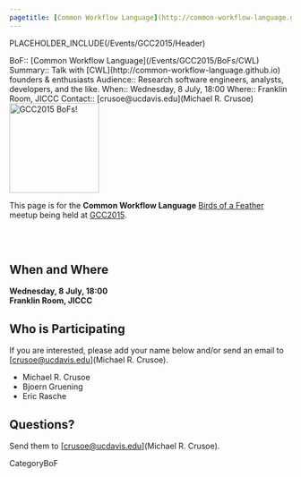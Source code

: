 ```yaml
---
pagetitle: [Common Workflow Language](http://common-workflow-language.github.io)
---
```

PLACEHOLDER_INCLUDE(/Events/GCC2015/Header)



<div class='dictbox'>
 BoF:: [Common Workflow Language](/Events/GCC2015/BoFs/CWL)
 Summary:: Talk with [CWL](http://common-workflow-language.github.io) founders & enthusiasts
 Audience:: Research software engineers, analysts, developers, and the like.
 When:: Wednesday, 8 July, 18:00 
 Where:: Franklin Room, JICCC
 Contact:: [crusoe@ucdavis.edu](Michael R. Crusoe)
</div>

<div class='left'><a href='/Events/GCC2015/BoFs'><img src='/Images/Logos/GCC2015BoFs300.png' alt='GCC2015 BoFs!' width="160" /></a></div>

This page is for the **Common Workflow Language** [Birds of a Feather](/Events/GCC2015/BoFs) meetup being held at [GCC2015](http://gcc2015.tsl.ac.uk/).

<br /><br />

## When and Where

**Wednesday, 8 July, 18:00** <br />
**Franklin Room, JICCC**

## Who is Participating

If you are interested, please add your name below and/or send an email to [crusoe@ucdavis.edu](Michael R. Crusoe).

* Michael R. Crusoe
* Bjoern Gruening
* Eric Rasche

## Questions?

Send them to [crusoe@ucdavis.edu](Michael R. Crusoe).

CategoryBoF
